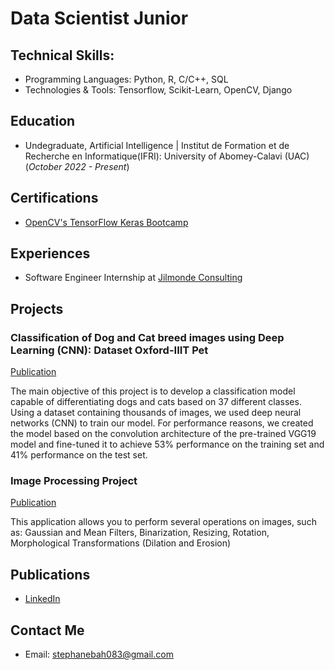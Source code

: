# Data Scientist Junior
## Technical Skills: 
- Programming Languages: Python, R, C/C++, SQL
- Technologies & Tools: Tensorflow, Scikit-Learn, OpenCV, Django
## Education
- Undegraduate, Artificial Intelligence | Institut de Formation et de Recherche en Informatique(IFRI): University of Abomey-Calavi (UAC) (_October 2022 - Present_)
## Certifications
- [OpenCV's TensorFlow Keras Bootcamp](https://courses.opencv.org/certificates/910c1b8e78404da2b6e95e903feb30e4)
## Experiences
- Software Engineer Internship at [Jilmonde Consulting](https://jilmondeconsulting.com/)
## Projects
### Classification of Dog and Cat breed images using Deep Learning (CNN): Dataset Oxford-IIIT Pet

[Publication](https://colab.research.google.com/drive/15lHg76RswLNc0HIqBtJIFVHA5w1CRjT2?authuser=1#scrollTo=UuGAaBXuoHW1)

The main objective of this project is to develop a classification model capable of differentiating dogs and cats based on 37 different classes. Using a dataset containing thousands of images, we used deep neural networks (CNN) to train our model. For performance reasons, we created the model based on the convolution architecture of the pre-trained VGG19 model and fine-tuned it to achieve 53% performance on the training set and 41% performance on the test set.

### Image Processing Project

[Publication](https://huggingface.co/spaces/StephaneBah/Image_Processing)

This application allows you to perform several operations on images, such as: Gaussian and Mean Filters, Binarization, Resizing, Rotation, Morphological Transformations (Dilation and Erosion)

## Publications
- [LinkedIn](https://www.linkedin.com/in/st%C3%A9phane-bah-98a87525a/)
## Contact Me
- Email: stephanebah083@gmail.com

